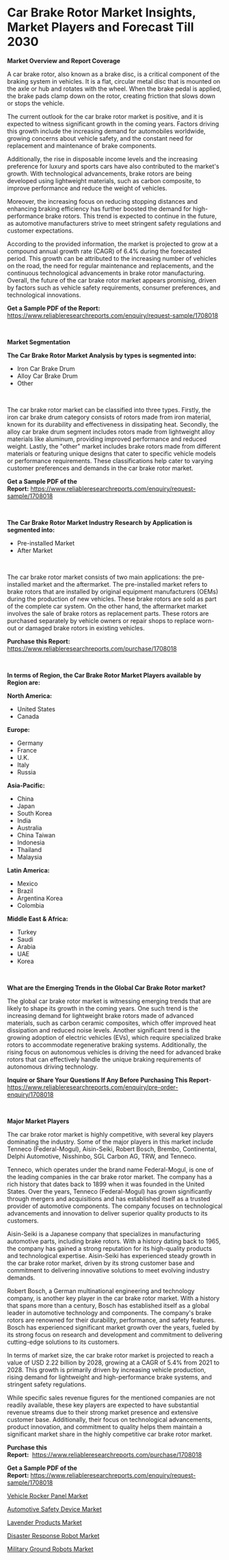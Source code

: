 <p><h1>Car Brake Rotor Market Insights, Market Players and Forecast Till 2030</h1></p><p><strong>Market Overview and Report Coverage</strong></p>
<p><p>A car brake rotor, also known as a brake disc, is a critical component of the braking system in vehicles. It is a flat, circular metal disc that is mounted on the axle or hub and rotates with the wheel. When the brake pedal is applied, the brake pads clamp down on the rotor, creating friction that slows down or stops the vehicle.</p><p>The current outlook for the car brake rotor market is positive, and it is expected to witness significant growth in the coming years. Factors driving this growth include the increasing demand for automobiles worldwide, growing concerns about vehicle safety, and the constant need for replacement and maintenance of brake components.</p><p>Additionally, the rise in disposable income levels and the increasing preference for luxury and sports cars have also contributed to the market's growth. With technological advancements, brake rotors are being developed using lightweight materials, such as carbon composite, to improve performance and reduce the weight of vehicles.</p><p>Moreover, the increasing focus on reducing stopping distances and enhancing braking efficiency has further boosted the demand for high-performance brake rotors. This trend is expected to continue in the future, as automotive manufacturers strive to meet stringent safety regulations and customer expectations.</p><p>According to the provided information, the market is projected to grow at a compound annual growth rate (CAGR) of 6.4% during the forecasted period. This growth can be attributed to the increasing number of vehicles on the road, the need for regular maintenance and replacements, and the continuous technological advancements in brake rotor manufacturing. Overall, the future of the car brake rotor market appears promising, driven by factors such as vehicle safety requirements, consumer preferences, and technological innovations.</p></p>
<p><strong>Get a Sample PDF of the Report:</strong> <a href="https://www.reliableresearchreports.com/enquiry/request-sample/1708018">https://www.reliableresearchreports.com/enquiry/request-sample/1708018</a></p>
<p>&nbsp;</p>
<p><strong>Market Segmentation</strong></p>
<p><strong>The Car Brake Rotor Market Analysis by types is segmented into:</strong></p>
<p><ul><li>Iron Car Brake Drum</li><li>Alloy Car Brake Drum</li><li>Other</li></ul></p>
<p>&nbsp;</p>
<p><p>The car brake rotor market can be classified into three types. Firstly, the iron car brake drum category consists of rotors made from iron material, known for its durability and effectiveness in dissipating heat. Secondly, the alloy car brake drum segment includes rotors made from lightweight alloy materials like aluminum, providing improved performance and reduced weight. Lastly, the "other" market includes brake rotors made from different materials or featuring unique designs that cater to specific vehicle models or performance requirements. These classifications help cater to varying customer preferences and demands in the car brake rotor market.</p></p>
<p><strong>Get a Sample PDF of the Report:</strong>&nbsp;<a href="https://www.reliableresearchreports.com/enquiry/request-sample/1708018">https://www.reliableresearchreports.com/enquiry/request-sample/1708018</a></p>
<p>&nbsp;</p>
<p><strong>The Car Brake Rotor Market Industry Research by Application is segmented into:</strong></p>
<p><ul><li>Pre-installed Market</li><li>After Market</li></ul></p>
<p>&nbsp;</p>
<p><p>The car brake rotor market consists of two main applications: the pre-installed market and the aftermarket. The pre-installed market refers to brake rotors that are installed by original equipment manufacturers (OEMs) during the production of new vehicles. These brake rotors are sold as part of the complete car system. On the other hand, the aftermarket market involves the sale of brake rotors as replacement parts. These rotors are purchased separately by vehicle owners or repair shops to replace worn-out or damaged brake rotors in existing vehicles.</p></p>
<p><strong>Purchase this Report:</strong>&nbsp; <a href="https://www.reliableresearchreports.com/purchase/1708018">https://www.reliableresearchreports.com/purchase/1708018</a></p>
<p>&nbsp;</p>
<p><strong>In terms of Region, the Car Brake Rotor Market Players available by Region are:</strong></p>
<p>
    <p> <strong> North America: </strong>
        <ul>
            <li>United States</li>
            <li>Canada</li>
        </ul>
        </p> 
    <p> <strong> Europe: </strong>
        <ul>
            <li>Germany</li>
            <li>France</li>
            <li>U.K.</li>
            <li>Italy</li>
            <li>Russia</li>
        </ul>
        </p> 
    <p> <strong> Asia-Pacific: </strong>
        <ul>
            <li>China</li>
            <li>Japan</li>
            <li>South Korea</li>
            <li>India</li>
            <li>Australia</li>
            <li>China Taiwan</li>
            <li>Indonesia</li>
            <li>Thailand</li>
            <li>Malaysia</li>
        </ul>
        </p> 
    <p> <strong> Latin America: </strong>
        <ul>
            <li>Mexico</li>
            <li>Brazil</li>
            <li>Argentina Korea</li>
            <li>Colombia</li>
        </ul>
        </p> 
    <p> <strong> Middle East & Africa: </strong>
        <ul>
            <li>Turkey</li>
            <li>Saudi</li>
            <li>Arabia</li>
            <li>UAE</li>
            <li>Korea</li>
        </ul>
    </p>
    </p>
<p>&nbsp;</p>
<p><strong>What are the Emerging Trends in the Global Car Brake Rotor market?</strong></p>
<p><p>The global car brake rotor market is witnessing emerging trends that are likely to shape its growth in the coming years. One such trend is the increasing demand for lightweight brake rotors made of advanced materials, such as carbon ceramic composites, which offer improved heat dissipation and reduced noise levels. Another significant trend is the growing adoption of electric vehicles (EVs), which require specialized brake rotors to accommodate regenerative braking systems. Additionally, the rising focus on autonomous vehicles is driving the need for advanced brake rotors that can effectively handle the unique braking requirements of autonomous driving technology.</p></p>
<p><strong>Inquire or Share Your Questions If Any Before Purchasing This Report</strong>- <a href="https://www.reliableresearchreports.com/enquiry/pre-order-enquiry/1708018">https://www.reliableresearchreports.com/enquiry/pre-order-enquiry/1708018</a></p>
<p>&nbsp;</p>
<p><strong>Major Market Players</strong></p>
<p><p>The car brake rotor market is highly competitive, with several key players dominating the industry. Some of the major players in this market include Tenneco (Federal-Mogul), Aisin-Seiki, Robert Bosch, Brembo, Continental, Delphi Automotive, Nisshinbo, SGL Carbon AG, TRW, and Tenneco.</p><p>Tenneco, which operates under the brand name Federal-Mogul, is one of the leading companies in the car brake rotor market. The company has a rich history that dates back to 1899 when it was founded in the United States. Over the years, Tenneco (Federal-Mogul) has grown significantly through mergers and acquisitions and has established itself as a trusted provider of automotive components. The company focuses on technological advancements and innovation to deliver superior quality products to its customers.</p><p>Aisin-Seiki is a Japanese company that specializes in manufacturing automotive parts, including brake rotors. With a history dating back to 1965, the company has gained a strong reputation for its high-quality products and technological expertise. Aisin-Seiki has experienced steady growth in the car brake rotor market, driven by its strong customer base and commitment to delivering innovative solutions to meet evolving industry demands.</p><p>Robert Bosch, a German multinational engineering and technology company, is another key player in the car brake rotor market. With a history that spans more than a century, Bosch has established itself as a global leader in automotive technology and components. The company's brake rotors are renowned for their durability, performance, and safety features. Bosch has experienced significant market growth over the years, fueled by its strong focus on research and development and commitment to delivering cutting-edge solutions to its customers.</p><p>In terms of market size, the car brake rotor market is projected to reach a value of USD 2.22 billion by 2028, growing at a CAGR of 5.4% from 2021 to 2028. This growth is primarily driven by increasing vehicle production, rising demand for lightweight and high-performance brake systems, and stringent safety regulations.</p><p>While specific sales revenue figures for the mentioned companies are not readily available, these key players are expected to have substantial revenue streams due to their strong market presence and extensive customer base. Additionally, their focus on technological advancements, product innovation, and commitment to quality helps them maintain a significant market share in the highly competitive car brake rotor market.</p></p>
<p><strong>Purchase this Report:</strong>&nbsp;&nbsp;<a href="https://www.reliableresearchreports.com/purchase/1708018">https://www.reliableresearchreports.com/purchase/1708018</a></p>
<p></p>
<p><strong>Get a Sample PDF of the Report:</strong>&nbsp;<a href="https://www.reliableresearchreports.com/enquiry/request-sample/1708018">https://www.reliableresearchreports.com/enquiry/request-sample/1708018</a></p>
<p><p><a href="https://github.com/kipkeeva/Market-Research-Report-List-1/blob/main/vehicle-rocker-panel-market.md">Vehicle Rocker Panel Market</a></p><p><a href="https://github.com/provorikovar/Market-Research-Report-List-1/blob/main/automotive-safety-device-market.md">Automotive Safety Device Market</a></p><p><a href="https://medium.com/@reportmines/lavender-products-market-insight-market-trends-growth-forecasted-from-2023-to-2030-36f40cf79fc5">Lavender Products Market</a></p><p><a href="https://www.linkedin.com/pulse/disaster-response-robot-market-research-report-r4bqf/">Disaster Response Robot Market</a></p><p><a href="https://www.linkedin.com/pulse/military-ground-robots-market-challenges-opportunities-growth-hljlf/">Military Ground Robots Market</a></p></p>